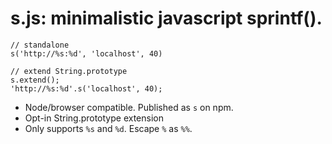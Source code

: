 
# s.js: minimalistic javascript sprintf().

    // standalone
    s('http://%s:%d', 'localhost', 40)

    // extend String.prototype
    s.extend();
    'http://%s:%d'.s('localhost', 40);

- Node/browser compatible. Published as `s` on npm.
- Opt-in String.prototype extension
- Only supports `%s` and `%d`. Escape `%` as `%%`.
